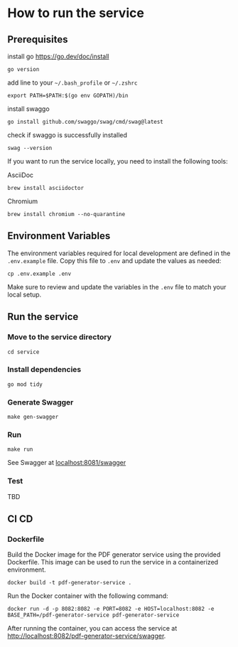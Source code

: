 # How to run the service

## Prerequisites

install go <https://go.dev/doc/install>

```shell
go version
```

add line to your `~/.bash_profile` or `~/.zshrc`

```text
export PATH=$PATH:$(go env GOPATH)/bin
```

install swaggo

```shell
go install github.com/swaggo/swag/cmd/swag@latest
```

check if swaggo is successfully installed

```shell
swag --version
```

If you want to run the service locally, you need to install the following tools:

AsciiDoc

```shell
brew install asciidoctor
```

Chromium

```shell
brew install chromium --no-quarantine
```

## Environment Variables

The environment variables required for local development are defined in the `.env.example` file. Copy this file to `.env` and update the values as needed:

```shell
cp .env.example .env
```

Make sure to review and update the variables in the `.env` file to match your local setup.

## Run the service

### Move to the service directory

```shell
cd service
```

### Install dependencies

```shell
go mod tidy
```

### Generate Swagger

```shell
make gen-swagger
```

### Run

```shell
make run
```

See Swagger at <localhost:8081/swagger>

### Test

TBD

## CI CD

### Dockerfile

Build the Docker image for the PDF generator service using the provided Dockerfile. This image can be used to run the service in a containerized environment.

```shell
docker build -t pdf-generator-service .
```

Run the Docker container with the following command:

```shell
docker run -d -p 8082:8082 -e PORT=8082 -e HOST=localhost:8082 -e BASE_PATH=/pdf-generator-service pdf-generator-service
```

After running the container, you can access the service at <http://localhost:8082/pdf-generator-service/swagger>.
